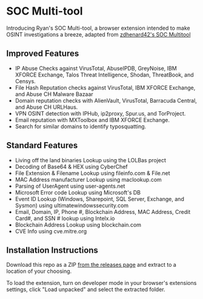 # SOC Multi-tool

Introducing Ryan's SOC Multi-tool, a browser extension intended to make OSINT investigations a breeze, adapted from [zdhenard42's SOC Multitool](https://github.com/zdhenard42/SOC-Multitool)  

## Improved Features
- IP Abuse Checks against VirusTotal, AbuseIPDB, GreyNoise, IBM XFORCE Exchange, Talos Threat Intelligence, Shodan, ThreatBook, and Censys.
- File Hash Reputation checks against VirusTotal, IBM XFORCE Exchange, and Abuse CH Malware Bazaar
- Domain reputation checks with AlienVault, VirusTotal, Barracuda Central, and Abuse CH URLHaus.
- VPN OSINT detection with IPHub, ip2proxy, Spur.us, and TorProject.
- Email reputation with MXToolbox and IBM XFORCE Exchange.
- Search for similar domains to identify typosquatting.

## Standard Features
- Living off the land binaries Lookup using the LOLBas project
- Decoding of Base64 & HEX using CyberChef
- File Extension & Filename Lookup using fileinfo.com & File.net
- MAC Address manufacturer Lookup using maclookup.com
- Parsing of UserAgent using user-agents.net
- Microsoft Error code Lookup using Microsoft's DB
- Event ID Lookup (Windows, Sharepoint, SQL Server, Exchange, and Sysmon) using ultimatewindowssecurity.com
- Email, Domain, IP, Phone #, Blockchain Address, MAC Address, Credit Card#, and SSN # lookup using Intelx.io
- Blockchain Address Lookup using blockchain.com
- CVE Info using cve.mitre.org

## Installation Instructions
Download this repo as a ZIP [from the releases page](https://github.com/ryanoleary26/SOC-Multitool/releases) and extract to a location of your choosing.

To load the extension, turn on developer mode in your browser's extensions settings, click "Load unpacked" and select the extracted folder. 